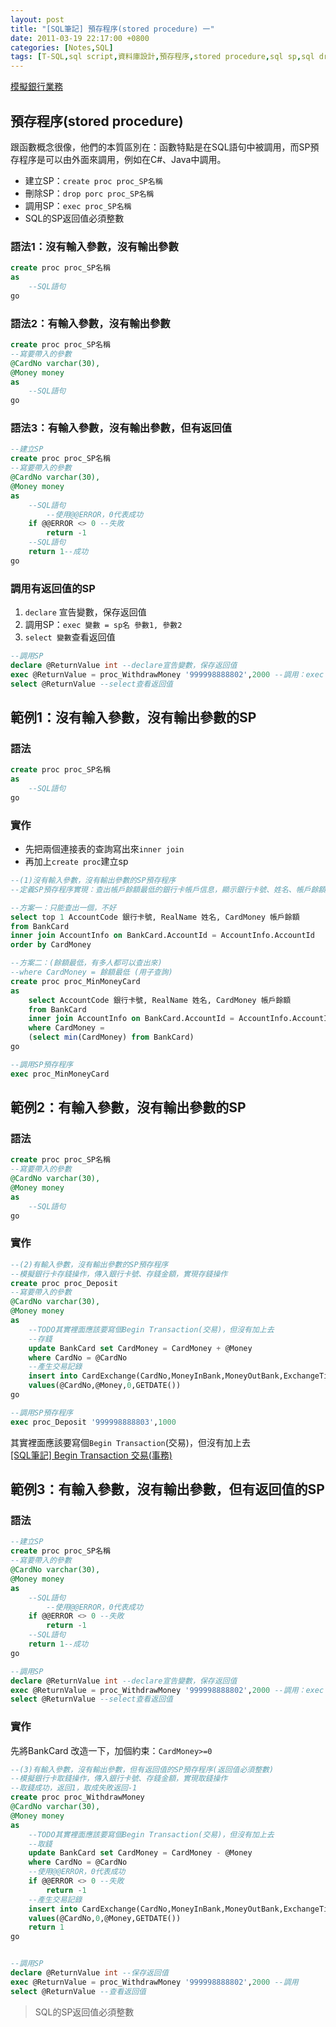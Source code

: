 ```yaml
---
layout: post
title: "[SQL筆記] 預存程序(stored procedure) 一"
date: 2011-03-19 22:17:00 +0800
categories: [Notes,SQL]
tags: [T-SQL,sql script,資料庫設計,預存程序,stored procedure,sql sp,sql drop proc,sql sp exec]
---
```


[模擬銀行業務](https://riivalin.github.io/posts/2011/03/sql-17/)

## 預存程序(stored procedure)

跟函數概念很像，他們的本質區別在：函數特點是在SQL語句中被調用，而SP預存程序是可以由外面來調用，例如在C#、Java中調用。

- 建立SP：`create proc proc_SP名稱`
- 刪除SP：`drop porc proc_SP名稱`
- 調用SP：`exec proc_SP名稱`
- SQL的SP返回值必須整數

### 語法1：沒有輸入參數，沒有輸出參數

```sql
create proc proc_SP名稱
as
    --SQL語句
go
```
### 語法2：有輸入參數，沒有輸出參數

```sql
create proc proc_SP名稱
--寫要帶入的參數
@CardNo varchar(30),
@Money money
as
    --SQL語句
go
```

### 語法3：有輸入參數，沒有輸出參數，但有返回值
```sql
--建立SP
create proc proc_SP名稱
--寫要帶入的參數
@CardNo varchar(30),
@Money money
as
    --SQL語句
        --使用@@ERROR，0代表成功
	if @@ERROR <> 0 --失敗
		return -1
    --SQL語句
    return 1--成功
go
```

### 調用有返回值的SP
1. `declare` 宣告變數，保存返回值
2. 調用SP：`exec 變數 = sp名 參數1, 參數2`
3. `select 變數`查看返回值

```sql
--調用SP
declare @ReturnValue int --declare宣告變數，保存返回值
exec @ReturnValue = proc_WithdrawMoney '999998888802',2000 --調用：exec 變數 = sp名 參數1, 參數2
select @ReturnValue --select查看返回值
```
 
## 範例1：沒有輸入參數，沒有輸出參數的SP
### 語法
```sql
create proc proc_SP名稱
as
    --SQL語句
go
```

### 實作
- 先把兩個連接表的查詢寫出來`inner join`
- 再加上`create proc`建立sp


```sql
--(1)沒有輸入參數，沒有輸出參數的SP預存程序
--定義SP預存程序實現：查出帳戶餘額最低的銀行卡帳戶信息，顯示銀行卡號、姓名、帳戶餘額

--方案一：只能查出一個，不好
select top 1 AccountCode 銀行卡號, RealName 姓名, CardMoney 帳戶餘額
from BankCard
inner join AccountInfo on BankCard.AccountId = AccountInfo.AccountId
order by CardMoney

--方案二：(餘額最低，有多人都可以查出來)
--where CardMoney = 餘額最低 (用子查詢)
create proc proc_MinMoneyCard
as
    select AccountCode 銀行卡號, RealName 姓名, CardMoney 帳戶餘額
    from BankCard
    inner join AccountInfo on BankCard.AccountId = AccountInfo.AccountId
    where CardMoney =
    (select min(CardMoney) from BankCard)
go

--調用SP預存程序
exec proc_MinMoneyCard
```

## 範例2：有輸入參數，沒有輸出參數的SP

### 語法
```sql
create proc proc_SP名稱
--寫要帶入的參數
@CardNo varchar(30),
@Money money
as
    --SQL語句
go
```

### 實作

```sql
--(2)有輸入參數，沒有輸出參數的SP預存程序
--模擬銀行卡存錢操作，傳入銀行卡號、存錢金額，實現存錢操作
create proc proc_Deposit
--寫要帶入的參數
@CardNo varchar(30),
@Money money
as
    --TODO其實裡面應該要寫個Begin Transaction(交易)，但沒有加上去
    --存錢
    update BankCard set CardMoney = CardMoney + @Money 
    where CardNo = @CardNo
    --產生交易記錄
    insert into CardExchange(CardNo,MoneyInBank,MoneyOutBank,ExchangeTime)
    values(@CardNo,@Money,0,GETDATE())
go

--調用SP預存程序
exec proc_Deposit '999998888803',1000
```
其實裡面應該要寫個`Begin Transaction`(交易)，但沒有加上去   
[[SQL筆記] Begin Transaction 交易(事務)](https://riivalin.github.io/posts/2011/03/sql-23/)


## 範例3：有輸入參數，沒有輸出參數，但有返回值的SP

### 語法
```sql
--建立SP
create proc proc_SP名稱
--寫要帶入的參數
@CardNo varchar(30),
@Money money
as
    --SQL語句
        --使用@@ERROR，0代表成功
	if @@ERROR <> 0 --失敗
		return -1
    --SQL語句
    return 1--成功
go

--調用SP
declare @ReturnValue int --declare宣告變數，保存返回值
exec @ReturnValue = proc_WithdrawMoney '999998888802',2000 --調用：exec 變數 = sp名 參數1, 參數2
select @ReturnValue --select查看返回值
```

### 實作
先將BankCard 改造一下，加個約束：`CardMoney>=0`


```sql
--(3)有輸入參數，沒有輸出參數，但有返回值的SP預存程序(返回值必須整數)
--模擬銀行卡取錢操作，傳入銀行卡號、存錢金額，實現取錢操作
--取錢成功，返回1，取成失敗返回-1
create proc proc_WithdrawMoney
@CardNo varchar(30),
@Money money
as
    --TODO其實裡面應該要寫個Begin Transaction(交易)，但沒有加上去
    --取錢
    update BankCard set CardMoney = CardMoney - @Money 
    where CardNo = @CardNo
    --使用@@ERROR，0代表成功
	if @@ERROR <> 0 --失敗
		return -1
    --產生交易記錄
    insert into CardExchange(CardNo,MoneyInBank,MoneyOutBank,ExchangeTime)
    values(@CardNo,0,@Money,GETDATE())
	return 1
go


--調用SP
declare @ReturnValue int --保存返回值
exec @ReturnValue = proc_WithdrawMoney '999998888802',2000 --調用
select @ReturnValue --查看返回值
```
> SQL的SP返回值必須整數


